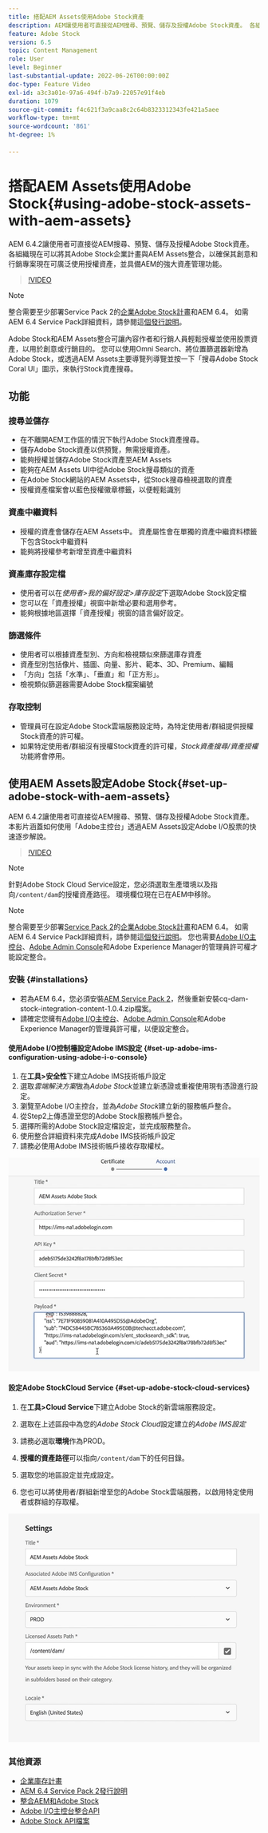 ```yaml
---
title: 搭配AEM Assets使用Adobe Stock資產
description: AEM讓使用者可直接從AEM搜尋、預覽、儲存及授權Adobe Stock資產。 各組織現在可以將其Adobe Stock企業計畫與AEM Assets整合，以確保其創意和行銷專案現在可廣泛使用授權資產，並具備AEM的強大資產管理功能。
feature: Adobe Stock
version: 6.5
topic: Content Management
role: User
level: Beginner
last-substantial-update: 2022-06-26T00:00:00Z
doc-type: Feature Video
exl-id: a3c3a01e-97a6-494f-b7a9-22057e91f4eb
duration: 1079
source-git-commit: f4c621f3a9caa8c2c64b8323312343fe421a5aee
workflow-type: tm+mt
source-wordcount: '861'
ht-degree: 1%

---
```


# 搭配AEM Assets使用Adobe Stock{#using-adobe-stock-assets-with-aem-assets}

AEM 6.4.2讓使用者可直接從AEM搜尋、預覽、儲存及授權Adobe Stock資產。 各組織現在可以將其Adobe Stock企業計畫與AEM Assets整合，以確保其創意和行銷專案現在可廣泛使用授權資產，並具備AEM的強大資產管理功能。

>[!VIDEO](https://video.tv.adobe.com/v/24678?quality=12&learn=on)

>[!NOTE]
>
>整合需要至少部署Service Pack 2的[企業Adobe Stock計畫](https://landing.adobe.com/en/na/products/creative-cloud/ctir-4625-stock-for-enterprise/index.html)和AEM 6.4。 如需AEM 6.4 Service Pack詳細資料，請參閱這[個發行說明](https://helpx.adobe.com/tw/experience-manager/6-4/release-notes/sp-release-notes.html)。

Adobe Stock和AEM Assets整合可讓內容作者和行銷人員輕鬆授權並使用股票資產，以用於創意或行銷目的。 您可以使用Omni Search、將位置篩選器新增為Adobe Stock，或透過AEM Assets主要導覽列導覽並按一下「搜尋Adobe Stock Coral UI」圖示，來執行Stock資產搜尋。

## 功能

### 搜尋並儲存

* 在不離開AEM工作區的情況下執行Adobe Stock資產搜尋。
* 儲存Adobe Stock資產以供預覽，無需授權資產。
* 能夠授權並儲存Adobe Stock資產至AEM Assets
* 能夠在AEM Assets UI中從Adobe Stock搜尋類似的資產
* 在Adobe Stock網站的AEM Assets中，從Stock搜尋檢視選取的資產
* 授權資產檔案會以藍色授權徽章標籤，以便輕鬆識別

### 資產中繼資料

* 授權的資產會儲存在AEM Assets中。 資產屬性會在單獨的資產中繼資料標籤下包含Stock中繼資料
* 能夠將授權參考新增至資產中繼資料

### 資產庫存設定檔

* 使用者可以在&#x200B;*使用者>我的偏好設定>庫存設定*&#x200B;下選取Adobe Stock設定檔
* 您可以在「資產授權」視窗中新增必要和選用參考。
* 能夠根據地區選擇「資產授權」視窗的語言偏好設定。

### 篩選條件

* 使用者可以根據資產型別、方向和檢視類似來篩選庫存資產
* 資產型別包括像片、插圖、向量、影片、範本、3D、Premium、編輯
* 「方向」包括「水準」、「垂直」和「正方形」。
* 檢視類似篩選器需要Adobe Stock檔案編號

### 存取控制

* 管理員可在設定Adobe Stock雲端服務設定時，為特定使用者/群組提供授權Stock資產的許可權。
* 如果特定使用者/群組沒有授權Stock資產的許可權，*Stock資產搜尋/資產授權*&#x200B;功能將會停用。

## 使用AEM Assets設定Adobe Stock{#set-up-adobe-stock-with-aem-assets}

AEM 6.4.2讓使用者可直接從AEM搜尋、預覽、儲存及授權Adobe Stock資產。 本影片涵蓋如何使用「Adobe主控台」透過AEM Assets設定Adobe I/O股票的快速逐步解說。

>[!VIDEO](https://video.tv.adobe.com/v/25043?quality=12&learn=on)

>[!NOTE]
>
>針對Adobe Stock Cloud Service設定，您必須選取生產環境以及指向`/content/dam`的授權資產路徑。 環境欄位現在已在AEM中移除。

>[!NOTE]
>
>整合需要至少部署[Service Pack 2](https://experience.adobe.com/#/downloads/content/software-distribution/en/aem.html?fulltext=AEM*+6*+4*+Service*+Pack*&amp;2_group.propertyvalues.property=.%2Fjcr%3Acontent%2Fmetadata%2Fdc%3Aversion&amp;2_group.propertyvalues.operation=equals&amp;2_group.propertyvalues.0_values=target-version%3Aaem%2F6-4&amp;3_group.propertyvalues.property=。%2Fjcr%3Acontent%2Fmetadata%2Fdc%3AsoftwareType&amp;3_group.propertyvalues.operation=equals&amp;3_group.propertyvalues.0_values=software-type%3Aservice-and-cumulative-fix&amp;orderby=%40jcr%3Acontent%2Fmetadata%2Fdc%3Atitle&amp;orderby.sort=asc&amp;layout=list&amp;p.offset=0&amp;p.limit=24)的[企業Adobe Stock計畫](https://landing.adobe.com/en/na/products/creative-cloud/ctir-4625-stock-for-enterprise/index.html)和AEM 6.4。 如需AEM 6.4 Service Pack詳細資料，請參閱這[個發行說明](https://helpx.adobe.com/tw/experience-manager/6-4/release-notes/sp-release-notes.html)。 您也需要[Adobe I/O主控台](https://console.adobe.io/)、[Adobe Admin Console](https://adminconsole.adobe.com/)和Adobe Experience Manager的管理員許可權才能設定整合。

### 安裝 {#installations}

* 若為AEM 6.4，您必須安裝[AEM Service Pack 2](https://experience.adobe.com/#/downloads/content/software-distribution/en/aem.html?fulltext=AEM*+6*+4*+Service*+Pack*&amp;2_group.propertyvalues.property=.%2Fjcr%3Acontent%2Fmetadata%2Fdc%3Aversion&amp;2_group.propertyvalues.operation=equals&amp;2_group.propertyvalues.0_values=target-version%3Aaem%2F6-4&amp;3_group.propertyvalues.property=。%2Fjcr%3Acontent%2Fmetadata%2Fdc%3AsoftwareType&amp;3_group.propertyvalues.operation=equals&amp;3_group.propertyvalues.0_values=software-type%3Aservice-and-cumulative-fix&amp;orderby=%40jcr%3Acontent%2Fmetadata%2Fdc%3Atitle&amp;orderby.sort=asc&amp;layout=list&amp;p.offset=0&amp;p.limit=24)，然後重新安裝cq-dam-stock-integration-content-1.0.4.zip檔案。
* 請確定您擁有[Adobe I/O主控台](https://console.adobe.io/)、[Adobe Admin Console](https://adminconsole.adobe.com/)和Adobe Experience Manager的管理員許可權，以便設定整合。

#### 使用Adobe I/O控制檯設定Adobe IMS設定 {#set-up-adobe-ims-configuration-using-adobe-i-o-console}

1. 在&#x200B;**工具>安全性**&#x200B;下建立Adobe IMS技術帳戶設定
2. 選取&#x200B;*雲端解決方案*&#x200B;做為&#x200B;*Adobe Stock*&#x200B;並建立新憑證或重複使用現有憑證進行設定。
3. 瀏覽至Adobe I/O主控台，並為&#x200B;*Adobe Stock*&#x200B;建立新的服務帳戶整合。
4. 從Step2上傳憑證至您的Adobe Stock服務帳戶整合。
5. 選擇所需的Adobe Stock設定檔設定，並完成服務整合。
6. 使用整合詳細資料來完成Adobe IMS技術帳戶設定
7. 請務必使用Adobe IMS技術帳戶接收存取權杖。

![Adobe IMS技術帳戶](assets/screen_shot_2018-10-22at12219pm.png)

#### 設定Adobe StockCloud Service {#set-up-adobe-stock-cloud-services}

1. 在&#x200B;**工具>Cloud Service**&#x200B;下建立Adobe Stock的新雲端服務設定。
2. 選取在上述區段中為您的&#x200B;*Adobe Stock Cloud*&#x200B;設定建立的&#x200B;*Adobe IMS設定*

3. 請務必選取&#x200B;**環境**&#x200B;作為PROD。
4. **授權的資產路徑**&#x200B;可以指向`/content/dam`下的任何目錄。
5. 選取您的地區設定並完成設定。
6. 您也可以將使用者/群組新增至您的Adobe Stock雲端服務，以啟用特定使用者或群組的存取權。

![AdobeAssets Stock設定](assets/screen_shot_2018-10-22at12425pm.png)

### 其他資源

* [企業庫存計畫](https://landing.adobe.com/en/na/products/creative-cloud/ctir-4625-stock-for-enterprise/index.html)
* [AEM 6.4 Service Pack 2發行說明](https://experienceleague.adobe.com/docs/experience-manager-65/release-notes/release-notes.html?lang=zh-Hant)
* [整合AEM和Adobe Stock](https://experienceleague.adobe.com/docs/experience-manager-65/assets/using/aem-assets-adobe-stock.html)
* [Adobe I/O主控台整合API](https://www.adobe.io/apis/cloudplatform/console/authentication/gettingstarted.html)
* [Adobe Stock API檔案](https://www.adobe.io/apis/creativecloud/stock/docs.html)

